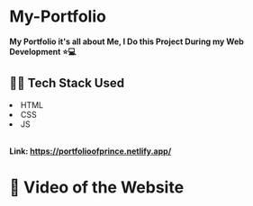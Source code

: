 # My-Portfolio

<b>My Portfolio it's all about Me, I Do this Project During my Web Development ⭐💻</b>


## 👨‍💻 Tech Stack Used

<li>HTML</li>
<li>CSS</li>
<li>JS</li>
<br>

<b>Link: https://portfolioofprince.netlify.app/</b>


# 🎥 Video of the Website


